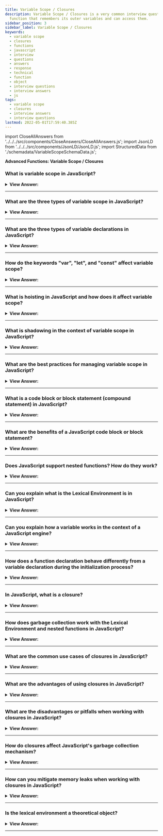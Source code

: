 ```yaml
---
title: Variable Scope / Closures
description: Variable Scope / Closures is a very common interview question. A closure is a
  function that remembers its outer variables and can access them.
sidebar_position: 3
sidebar_label: Variable Scope / Closures
keywords:
  - variable scope
  - closures
  - functions
  - javascript
  - interview
  - questions
  - answers
  - response
  - technical
  - function
  - object
  - interview questions
  - interview answers
  - js
tags:
  - variable scope
  - closures
  - interview answers
  - interview questions
lastmod: 2022-05-01T17:59:40.385Z
---
```


import CloseAllAnswers from '../../../src/components/CloseAnswers/CloseAllAnswers.js';
import JsonLD from '../../../src/components/JsonLD/JsonLD.js';
import StructuredData from './schemadata/VariableScopeSchemaData.js';

<JsonLD data={StructuredData} />

<head>
  <title>Variable Scope / Closures | JavaScript Frontend Phone Interview</title>
</head>

**Advanced Functions: Variable Scope / Closures**

<CloseAllAnswers />

### What is variable scope in JavaScript?

<details>
  <summary><strong>View Answer:</strong></summary>
  <div>
  <div><strong>Interview Response:</strong> Variable scope in JavaScript refers to the context in which a variable is accessible or visible within a program, determined by where it's declared (global, function, or block scope).
  </div>
  </div>
</details>

---

### What are the three types of variable scope in JavaScript?

<details>
  <summary><strong>View Answer:</strong></summary>
  <div>
  <div><strong>Interview Response:</strong> The three types of variable scope in JavaScript are global, function, and block scope, each with its own rules for variable accessibility and visibility.
  </div>
  </div>
</details>

---

### What are the three types of variable declarations in JavaScript?

<details>
  <summary><strong>View Answer:</strong></summary>
  <div>
  <div><strong>Interview Response:</strong> The three types of variable declarations in JavaScript are var, let, and const, each with its own rules for variable assignment, reassignment, and scope.
</div><br />
  <div><strong className="codeExample">Code Example:</strong> Declaration<br /><br />

  <div></div>

```js
let arr = [1, 2, 3];

const str = 'Hello';

var num = 1;
```

  </div>
  </div>
</details>

---

### How do the keywords "var", "let", and "const" affect variable scope?

<details>
  <summary><strong>View Answer:</strong></summary>
  <div>
  <div><strong>Interview Response:</strong> "var" creates function or global scoped variables, while "let" and "const" create block scoped variables, offering better control over variable visibility and usage.
  </div>
  </div>
</details>

---

### What is hoisting in JavaScript and how does it affect variable scope?

<details>
  <summary><strong>View Answer:</strong></summary>
  <div>
  <div><strong>Interview Response:</strong> Hoisting is JavaScript's mechanism of moving variable and function declarations to the top of their scope before code execution, affecting variable initialization and function availability.
  </div>
  </div>
</details>

---

### What is shadowing in the context of variable scope in JavaScript?

<details>
  <summary><strong>View Answer:</strong></summary>
  <div>
  <div><strong>Interview Response:</strong> Shadowing occurs when an inner-scoped variable has the same name as an outer-scoped variable, causing the inner variable to temporarily "hide" or "shadow" the outer variable within the inner scope.
  </div>
  </div>
</details>

---

### What are the best practices for managing variable scope in JavaScript?

<details>
  <summary><strong>View Answer:</strong></summary>
  <div>
  <div><strong>Interview Response:</strong> Best practices include using "let" and "const" over "var", minimizing global variables, keeping functions small, and avoiding unintended closures to prevent memory leaks and improve code readability.
  </div>
  </div>
</details>

---

### What is a code block or block statement (compound statement) in JavaScript?

<details>
  <summary><strong>View Answer:</strong></summary>
  <div>
  <div><strong>Interview Response:</strong> A code block, also known as a block statement or compound statement, is a group of statements enclosed by curly braces in JavaScript. We can use a block statement or compound statement to group zero or more statements encapsulated in curly brackets.
</div><br />
  <div><strong className="codeExample">Code Example:</strong> Code Block<br /><br />

  <div></div>

```js
// do some job with local variables that should not be seen outside
{
  let message = 'Hello'; // only visible in this block

  console.log(message); // Hello
}

console.log(message); // Error: message is not defined

// We can use this to isolate a piece of code
{
  // show message
  let message = 'Hello';
  console.log(message); // returns Hello
}

{
  // show another message
  let message = 'Goodbye';
  console.log(message); // returns Goodbye
}
```

  </div>
  </div>
</details>

---

### What are the benefits of a JavaScript code block or block statement?

<details>
  <summary><strong>View Answer:</strong></summary>
  <div>
  <div><strong>Interview Response:</strong> JavaScript code blocks, enclosed by curly braces, provide organization, scope control, and readability. They enable conditional execution, loops, and function declarations, promoting maintainability, modularity, and structured programming.
</div><br />
  <div><strong className="codeExample">Code Example:</strong> No code block control results in an error<br /><br />

  <div></div>

```js
// show message
let message = 'Hello';
console.log(message);

// show another message
let message = 'Goodbye'; // Error: variable already declared
console.log(message);
```

  </div>
  </div>
</details>

---

### Does JavaScript support nested functions? How do they work?

<details>
  <summary><strong>View Answer:</strong></summary>
  <div>
  <div><strong>Interview Response:</strong> Yes, JavaScript supports nested functions. They are functions defined inside another function, having access to the outer function's variables and parameters, enabling closure, encapsulation, and modular code organization.
</div><br />
  <div><strong className="codeExample">Code Example:</strong><br /><br />

  <div></div>

```js
function sayHiBye(firstName, lastName) {
  // helper nested function to use below
  function getFullName() {
    return firstName + ' ' + lastName;
  }

  console.log('Hello, ' + getFullName());
  console.log('Bye, ' + getFullName());
}
```

:::note

Nested functions are pretty standard in JavaScript because of their dynamic abilities, which allow an extension of the originating function.

:::

  </div>
  </div>
</details>

---

### Can you explain what is the Lexical Environment is in JavaScript?

<details>
  <summary><strong>View Answer:</strong></summary>
  <div>
  <div><strong>Interview Response:</strong> The Lexical Environment is a theoretical specification object, comprising the environment record (holding identifier-variable mappings) and a reference to the outer lexical environment, explaining scope and closure behavior.</div><br />
  <div><strong>Technical Response:</strong> "Lexical Environment" is a specification object: it only exists "theoretically" in the language specification to describe how things work. We cannot access this object in our code and manipulate it directly. JavaScript engines may also optimize it, discard unused variables to save memory, and perform other internal tricks if the visible behavior remains as described. The Lexical Environment object consists of two parts, including the environment record and a reference to the outer lexical environment. The Environment Record is an object that stores local variables as its properties (and some other information like the value of this).
  </div><br/><br/>

:::note

The Environment Record is an object that stores all local variables as its properties and some other information like the value of this.

:::

  </div>
</details>

---

### Can you explain how a variable works in the context of a JavaScript engine?

<details>
  <summary><strong>View Answer:</strong></summary>
  <div>
  <div><strong>Interview Response:</strong> A variable is a symbolic container for storing data. It's created using keywords (var, let, const) and given a name. The JavaScript engine allocates memory, associates the name with the memory address, and stores/retrieves values.
</div><br />
  <div><strong className="codeExample">Code Example:</strong><br /><br />

  <div></div>

```js
let word = 'Hello';
// Lexical Environment Record --> property = word: "Hello"; outer --> null

// ENGINE EXECUTION

// execution start --> word: <uninitialized> - outer --> null
let word; // word: undefined
word = 'Hello'; // word: "Hello"
```

  </div>
  </div>
</details>

---

### How does a function declaration behave differently from a variable declaration during the initialization process?

<details>
  <summary><strong>View Answer:</strong></summary>
  <div>
  <div><strong>Interview Response:</strong> Function declarations are hoisted and fully initialized upon script load, while variable declarations are hoisted but remain uninitialized until assigned a value during code execution.
</div><br />

:::note

You should be aware that this only applies to function declarations, not function expressions.

:::

  </div>
</details>

---

### In JavaScript, what is a closure?

<details>
  <summary><strong>View Answer:</strong></summary>
  <div>
  <div><strong>Interview Response:</strong> A closure in JavaScript is a function that has access to its own scope, the outer function's scope, and the global scope, even after the outer function has finished execution.</div><br />
  <div><strong>Technical Response:</strong> A closure is a function that remembers its outer variables and can access them. In some languages, that is impossible, or a function is written in a special way to make it happen. In JavaScript, all functions are naturally Closures (there is only one exception, The "new Function" syntax). Functions automatically remember where their point of creation is using a hidden [[Environment]] property, and then their code can access outer variables.
  </div><br />

:::note

This should not be confused with a code block.

:::

  </div>
</details>

---

### How does garbage collection work with the Lexical Environment and nested functions in JavaScript?

<details>
  <summary><strong>View Answer:</strong></summary>
  <div>
  <div><strong>Interview Response:</strong> In JavaScript, garbage collection occurs when an object is unreachable. For nested functions, if an outer function's variables are referenced by a nested function (closure), they're not garbage collected.</div><br />
  <div><strong>Technical Response:</strong> After the function call completes, a Lexical Environment typically disappears from memory and all variables. This behavior occurs because there are no references to it, and it is only retained in memory while it is accessible, just like any other JavaScript object. If a nested function is reached after the end of a function, it contains the [[Environment]] attribute, which refers to the lexical environment. In such a situation, the Lexical Environment is still available even after the function completes, therefore, it remains alive. When a Lexical Environment object becomes inaccessible, it dies (like any other object). In other words, it persists as long as there is at least one nested function that refers to it.
  </div><br />
  <div><strong className="codeExample">Code Example:</strong><br /><br />

  <div></div>

```js
function f() {
  let value = 123;

  return function () {
    console.log(value);
  };
}

let g = f(); // g.[[Environment]] stores a reference to the Lexical Environment
// of the corresponding f() call

function f() {
  let value = 123;

  return function () {
    console.log(value);
  };
}

let g = f(); // while g function exists, the value stays in memory

g = null; // ...and now the memory is cleaned up
```

  </div>
  </div>
</details>

---

### What are the common use cases of closures in JavaScript?

<details>
  <summary><strong>View Answer:</strong></summary>
  <div>
  <div><strong>Interview Response:</strong> Common use cases for closures include data encapsulation, function factories, memoization, implementing decorators, and maintaining state in asynchronous programming.
  </div>
  </div>
</details>

---

### What are the advantages of using closures in JavaScript?

<details>
  <summary><strong>View Answer:</strong></summary>
  <div>
  <div><strong>Interview Response:</strong> Closures in JavaScript enable data privacy, function factories, and use of function state after execution. They help create powerful, maintainable and modular code, benefiting from JavaScript's functional nature.
  </div>
  </div>
</details>

---

### What are the disadvantages or pitfalls when working with closures in JavaScript?

<details>
  <summary><strong>View Answer:</strong></summary>
  <div>
  <div><strong>Interview Response:</strong> Disadvantages of closures include potential memory leaks due to retained references to outer environments and increased complexity in code readability and debugging.
  </div>
  </div>
</details>

---

### How do closures affect JavaScript's garbage collection mechanism?

<details>
  <summary><strong>View Answer:</strong></summary>
  <div>
  <div><strong>Interview Response:</strong> Closures retaining references to outer environments prevent garbage collection until the closure itself becomes unreachable, potentially causing memory leaks if not managed properly.
  </div>
  </div>
</details>

---

### How can you mitigate memory leaks when working with closures in JavaScript?

<details>
  <summary><strong>View Answer:</strong></summary>
  <div>
  <div><strong>Interview Response:</strong> To mitigate memory leaks with closures, ensure proper release of references to outer environments by nullifying them when no longer needed and avoid creating unnecessary closures.
  </div>
  </div>
</details>

---

### Is the lexical environment a theoretical object?

<details>
  <summary><strong>View Answer:</strong></summary>
  <div>
  <div><strong>Interview Response:</strong> The lexical environment is a conceptual, theoretical object used to describe the way scoping and variable lookup work in JavaScript. It represents the mapping between variable names and their values within a given scope.
  </div>
  </div>
</details>

---
